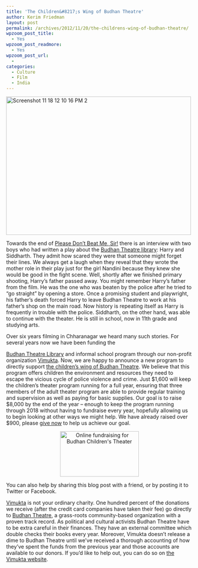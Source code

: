 ```yaml
---
title: 'The Children&#8217;s Wing of Budhan Theatre'
author: Kerim Friedman
layout: post
permalink: /archives/2012/11/20/the-childrens-wing-of-budhan-theatre/
wpzoom_post_title:
  - Yes
wpzoom_post_readmore:
  - Yes
wpzoom_post_url:
  - 
categories:
  - Culture
  - Film
  - India
---
```

<img title="Screenshot 11:18:12 10:16 PM-2.png" src="http://test.oxus.net/wp-content/uploads/2012/11/Screenshot-111812-1016-PM-2.png" alt="Screenshot 11 18 12 10 16 PM 2" width="500" height="375" border="0" />

Towards the end of <a href="http://dontbeatmesir.com" onclick="_gaq.push(['_trackEvent', 'outbound-article', 'http://dontbeatmesir.com', 'Please Don’t Beat Me, Sir!']);" >Please Don’t Beat Me, Sir!</a> there is an interview with two boys who had written a play about the <a href="http://vimukta.org/library/" onclick="_gaq.push(['_trackEvent', 'outbound-article', 'http://vimukta.org/library/', 'Budhan Theatre library']);" >Budhan Theatre library</a>: Harry and Siddharth. They admit how scared they were that someone might forget their lines. We always get a laugh when they reveal that they wrote the mother role in their play just for the girl Nandini because they knew she would be good in the fight scene. Well, shortly after we finished primary shooting, Harry’s father passed away. You might remember Harry’s father from the film. He was the one who was beaten by the police after he tried to &#8220;go straight” by opening a store. Once a promising student and playwright, his father’s death forced Harry to leave Budhan Theatre to work at his father’s shop on the main road. Now history is repeating itself as Harry is frequently in trouble with the police. Siddharth, on the other hand, was able to continue with the theater. He is still in school, now in 11th grade and studying arts.

<!--more-->Over six years filming in Chharanagar we heard many such stories. For several years now we have been funding the 

<a href="http://vimukta.org/library/" onclick="_gaq.push(['_trackEvent', 'outbound-article', 'http://vimukta.org/library/', 'Budhan Theatre Library']);" >Budhan Theatre Library</a> and informal school program through our non-profit organization <a href="http://vimukta.org/" onclick="_gaq.push(['_trackEvent', 'outbound-article', 'http://vimukta.org/', 'Vimukta']);" >Vimukta</a>. Now, we are happy to announce a new program to directly support <a href="http://vimukta.org/theatre/" onclick="_gaq.push(['_trackEvent', 'outbound-article', 'http://vimukta.org/theatre/', 'the children’s wing of Budhan Theatre']);" >the children’s wing of Budhan Theatre</a>. We believe that this program offers children the environment and resources they need to escape the vicious cycle of police violence and crime. Just $1,600 will keep the children’s theater program running for a full year, ensuring that three members of the adult theater program are able to provide regular training and supervision as well as paying for basic supplies. Our goal is to raise $8,000 by the end of the year &#8211; enough to keep the program running through 2018 without having to fundraise every year, hopefully allowing us to begin looking at other ways we might help. We have already raised over $900, please <a href="http://vimukta.org/theatre" onclick="_gaq.push(['_trackEvent', 'outbound-article', 'http://vimukta.org/theatre', 'give now']);" >give now</a> to help us achieve our goal.

<p style="text-align: center;">
  <a href="http://www.razoo.com/story/Budhan-Childrens-Theater?referral_code=sw" onclick="_gaq.push(['_trackEvent', 'outbound-article', 'http://www.razoo.com/story/Budhan-Childrens-Theater?referral_code=sw', '']);" ><img class="aligncenter" style="border: 0px;" src="http://assets1.razoo.com/status/razoo/basic/Budhan-Childrens-Theater.png" alt="Online fundraising for Budhan Children's Theater" width="213" height="123" /></a>


You can also help by sharing this blog post with a friend, or by posting it to Twitter or Facebook.

<a href="http://vimukta.org/" onclick="_gaq.push(['_trackEvent', 'outbound-article', 'http://vimukta.org/', 'Vimukta']);" >Vimukta</a> is not your ordinary charity. One hundred percent of the donations we receive (after the credit card companies have taken their fee) go directly to <a href="http://budhantheatre.org/" onclick="_gaq.push(['_trackEvent', 'outbound-article', 'http://budhantheatre.org/', 'Budhan Theatre']);" >Budhan Theatre</a>, a grass-roots community-based organization with a proven track record. As political and cultural activists Budhan Theatre have to be extra careful in their finances. They have an external committee which double checks their books every year. Moreover, Vimukta doesn’t release a dime to Budhan Theatre until we’ve received a thorough accounting of how they’ve spent the funds from the previous year and those accounts are available to our donors. If you’d like to help out, you can do so on <a href="http://vimukta.org/" onclick="_gaq.push(['_trackEvent', 'outbound-article', 'http://vimukta.org/', 'the Vimukta website']);" >the Vimukta website</a>.

